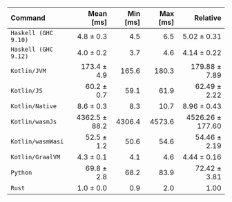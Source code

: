 | Command | Mean [ms] | Min [ms] | Max [ms] | Relative |
|:---|---:|---:|---:|---:|
| `Haskell (GHC 9.10)` | 4.8 ± 0.3 | 4.5 | 6.5 | 5.02 ± 0.31 |
| `Haskell (GHC 9.12)` | 4.0 ± 0.2 | 3.7 | 4.6 | 4.14 ± 0.22 |
| `Kotlin/JVM` | 173.4 ± 4.9 | 165.6 | 180.3 | 179.88 ± 7.89 |
| `Kotlin/JS` | 60.2 ± 0.7 | 59.1 | 61.9 | 62.49 ± 2.22 |
| `Kotlin/Native` | 8.6 ± 0.3 | 8.3 | 10.7 | 8.96 ± 0.43 |
| `Kotlin/wasmJs` | 4362.5 ± 88.2 | 4306.4 | 4573.6 | 4526.26 ± 177.60 |
| `Kotlin/wasmWasi` | 52.5 ± 1.2 | 50.6 | 54.6 | 54.46 ± 2.19 |
| `Kotlin/GraalVM` | 4.3 ± 0.1 | 4.1 | 4.6 | 4.44 ± 0.16 |
| `Python` | 69.8 ± 2.8 | 68.2 | 83.9 | 72.42 ± 3.81 |
| `Rust` | 1.0 ± 0.0 | 0.9 | 2.0 | 1.00 |
